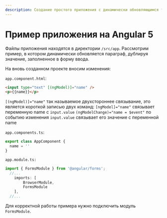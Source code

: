 ```yaml
---
description: Создание простого приложения с динамически обновляющимся текстом.
---
```


# Пример приложения на Angular 5

Файлы приложения находятся в директории `/src/app`. Рассмотрим пример, в котором динамически обновляется параграф, дублируя значение, заполненное в форму ввода.

На вновь созданном проекте вносим изменения:

`app.component.html`:

```html
<input type="text" [(ngModel)]="name" />
<p>{{name}}</p>
```

`[(ngModel)]="name"` так называемое двухстороннее связывание, это является короткой записью двух команд:
`[ngModel]="name"` связывает переменную name с `input.value`
`(ngModelChange)="name = $event"` по событию изменения `input.value` связывает его значение с переменной name

`app.components.ts`:

```js
export class AppComponent {
  name = ''
}
```

`app.module.ts:`

```js
import { FormsModule } from '@angular/forms';
  //...
	imports: [
		BrowserModule,
		FormsModule
	],
  //...
```

Для корректной работы примера нужно подключить модуль `FormsModule`.
